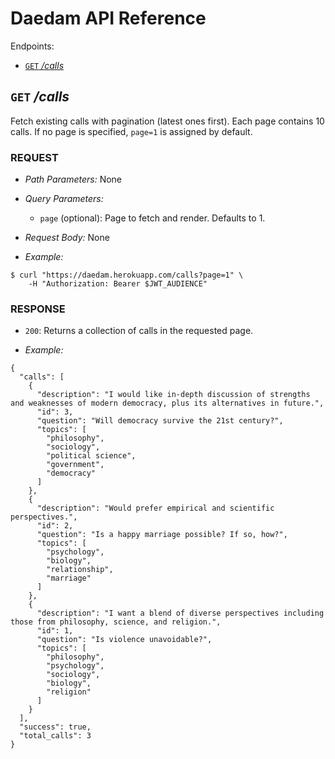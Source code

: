 # Daedam API Reference

Endpoints:
- [`GET` */calls*](#get-calls)

## `GET` */calls* <a name="get-calls"></a>

Fetch existing calls with pagination (latest ones first). Each page contains 10 calls.
If no page is specified, `page=1` is assigned by default.

### REQUEST

- *Path Parameters:* None

- *Query Parameters:*
    - `page` (optional): Page to fetch and render. Defaults to 1.

- *Request Body:* None

- *Example:*
```
$ curl "https://daedam.herokuapp.com/calls?page=1" \
    -H "Authorization: Bearer $JWT_AUDIENCE"
```

### RESPONSE

- `200`: Returns a collection of calls in the requested page.

- *Example:*
```
{
  "calls": [
    {
      "description": "I would like in-depth discussion of strengths and weaknesses of modern democracy, plus its alternatives in future.",
      "id": 3,
      "question": "Will democracy survive the 21st century?",
      "topics": [
        "philosophy",
        "sociology",
        "political science",
        "government",
        "democracy"
      ]
    },
    {
      "description": "Would prefer empirical and scientific perspectives.",
      "id": 2,
      "question": "Is a happy marriage possible? If so, how?",
      "topics": [
        "psychology",
        "biology",
        "relationship",
        "marriage"
      ]
    },
    {
      "description": "I want a blend of diverse perspectives including those from philosophy, science, and religion.",
      "id": 1,
      "question": "Is violence unavoidable?",
      "topics": [
        "philosophy",
        "psychology",
        "sociology",
        "biology",
        "religion"
      ]
    }
  ],
  "success": true,
  "total_calls": 3
}
```
